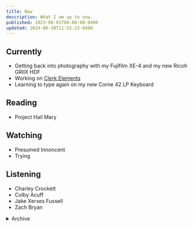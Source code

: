 ```yaml
---
title: Now
description: What I am up to now.
published: 2023-08-01T08:00:00-0400
updated: 2024-06-30T11:53:23-0400
---
```


## Currently

- Getting back into photography with my Fujifilm XE-4 and my new Ricoh GRIIX HDF
- Working on [Clerk Elements](https://clerk.com/docs/elements/overview)
- Learning to type again on my new Corne 42 LP Keyboard

## Reading

- Project Hail Mary

## Watching

- Presumed Innoncent
- Trying

## Listening

- Charley Crockett
- Colby Acuff
- Jake Xerxes Fussell
- Zach Bryan

<details>
<summary>Archive</summary>

- Watched Your Honor
- Watched Sugar season 1
- Watched Fallout season 1
- Watched Mare of Easttown
- Watched American Rust season 1 & 2
- Watched Manhunt season 1

</details>
